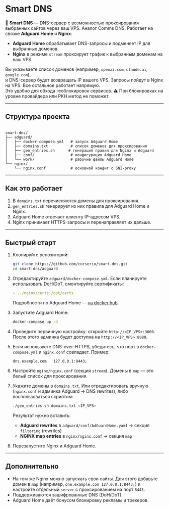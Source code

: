 # Smart DNS

🧩 **Smart DNS** — DNS-сервер с возможностью проксирования выбранных сайтов через ваш VPS. Аналог Comms DNS. 
Работает на связке **Adguard Home** и **Nginx**:

- **Adguard Home** обрабатывает DNS-запросы и подменяет IP для выбранных доменов.
- **Nginx** в режиме `stream` проксирует трафик к выбранным доменам на ваш VPS.

Вы указываете список доменов (например, `openai.com`, `claude.ai`, `google.com`),  
и DNS-сервер будет возвращать IP вашего VPS. Запросы пойдут в Nginx на VPS. Всё остальное работает напрямую.  
Это удобно для обхода геоблокировок сервисов. ⚠️ При блокировках на уровне провайдера или РКН метод не поможет.

---

## Структура проекта

```

smart-dns/
├── adguard/
│   ├── docker-compose.yml   # запуск Adguard Home
│   ├── domains.txt          # список доменов для проксирования
│   ├── gen_entries.sh      # генерация правил для Nginx и Adguard
│   ├── conf/                # конфигурация Adguard Home
│   └── work/                # рабочие файлы Adguard Home
└── nginx/
    └── nginx.conf           # основной конфиг с SNI-proxy

````

---

## Как это работает

1. В `domains.txt` перечисляются домены для проксирования.
2. `gen_entries.sh` генерирует из них правила для Adguard Home и Nginx.
3. Adguard Home отвечает клиенту IP-адресом VPS.
4. Nginx принимает HTTPS-запросы и перенаправляет их дальше.

---

## Быстрый старт

1. Клонируйте репозиторий:
   ```bash
   git clone https://github.com/curserio/smart-dns.git
   cd smart-dns/adguard
   ```

2. Отредактируйте `adguard/docker-compose.yml`.
   Если планируете использовать DoH/DoT, смонтируйте сертификаты:

   ```yaml
   - ../nginx/certs:/opt/certs
   ```

   Подробности по Adguard Home — [на docker hub](https://hub.docker.com/r/adguard/adguardhome).

3. Запустите Adguard Home:

   ```bash
   docker-compose up -d
   ```

4. Проведите первичную настройку: откройте `http://<IP_VPS>:3000`.
   После этого админка будет доступна на `http://<IP_VPS>:8080`.

5. Если используете DNS-over-HTTPS, убедитесь, что порт в `docker-compose.yml` и `nginx.conf` совпадает.
   Пример:

   ```
   dns.example.com   127.0.0.1:9443;
   ```

6. Настройте `nginx/nginx.conf` (секция `stream`).
   Домены в `map` — это белый список для проксирования.

7. Укажите домены в `domains.txt`.
   Или отредактировать вручную (`nginx.conf` и админка Adguard → DNS rewrites), либо воспользоваться скриптом:

   ```bash
   ./gen_entries.sh domains.txt <IP_VPS>
   ```

   Результат нужно вставить:

   * **Adguard rewrites** в `adguard/conf/AdGuardHome.yaml` → секция `filtering` (rewrites)
   * **NGINX map entries** в `nginx/nginx.conf` → секция `map`

8. Перезапустите Nginx и Adguard Home.

---

## Дополнительно

* На том же Nginx можно запускать свои сайты.
  Для этого добавьте домен в `map` (например, `one.example.com 127.0.0.1:8443;`)
  и настройте отдельный `server` с проксированием на порт `8443`.
* Поддерживаются зашифрованные DNS (DoH/DoT).
* Adguard Home даёт бонусом блокировку рекламы и трекеров.
